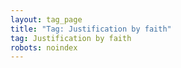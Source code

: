 ```yaml
---
layout: tag_page
title: "Tag: Justification by faith"
tag: Justification by faith
robots: noindex
---
```

